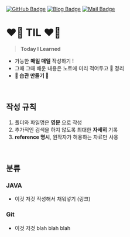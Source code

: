 <!-- <a href="https://github.com/NOSTALJIAN" target="_blank"><img src="https://img.shields.io/badge/NOSTALJIAN-181717?style=flat-square&logo=GitHub&logoColor=white"/></a>
<a href="https://nostal-jian.tistory.com" target="_blank"><img src="https://img.shields.io/badge/JIAN's&nbsp;BLOG-F856F3?style=flat-square&logo=GitHub Sponsors&logoColor=white"></a>
<a href="mailto:nostall.jian@gmail.com" target="_blank"><img src="https://img.shields.io/badge/nostall.jian@gmail.com-EA4335?style=flat-square&logo=Gmail&logoColor=white"></a> -->

[![GitHub Badge](https://img.shields.io/badge/NOSTALJIAN-181717?style=flat-square&logo=GitHub&logoColor=white)](https://github.com/NOSTALJIAN)
[![Blog Badge](https://img.shields.io/badge/JIAN's&nbsp;BLOG-F856F3?style=flat-square&logo=GitHubSponsors&logoColor=white)](https://nostal-jian.tistory.com)
[![Mail Badge](https://img.shields.io/badge/nostall.jian@gmail.com-EA4335?style=flat-square&logo=Gmail&logoColor=white)](mailto:nostall.jian@gmail.com)

<!-- 시작 -->

# __❤️‍🔥 TIL ❤️‍🔥__
> __Today I Learned__

  - 가능한 __매일 매일__ 작성하기 !
  - 그때 그때 배운 내용은 노트에 미리 적어두고 📝 정리
  - __🌟 습관 만들기 🌟__

<br><!-- 단락 구분을 위한 코드 -->

## __작성 규칙__
1. 폴더와 파일명은 __영문__ 으로 작성
2. 추가적인 검색을 하지 않도록 최대한 __자세히__ 기록
3. __reference 명시__, 원작자가 허용하는 자료만 사용

<br>

## __분류__


### __JAVA__
- 이것 저것 작성해서 채워넣기 (링크)

### __Git__
- 이것 저것 blah blah blah

